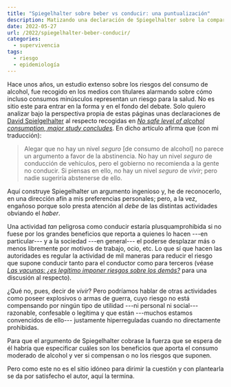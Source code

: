```yaml
---
title: "Spiegelhalter sobre beber vs conducir: una puntualización"
description: Matizando una declaración de Spiegelhalter sobre la comparación de los riesgos de beber vs los de conducir
date: 2022-05-27
url: /2022/spiegelhalter-beber-conducir/
categories:
  - supervivencia
tags:
  - riesgo
  - epidemiología
---
```


Hace unos años, un estudio extenso sobre los riesgos del consumo de alcohol, fue recogido en los medios con titulares alarmando sobre cómo incluso consumos minúsculos representan un riesgo para la salud. No es sitio este para entrar en la forma y en el fondo del debate. Solo quiero analizar bajo la perspectiva propia de estas páginas unas declaraciones de
[David Spielgelhalter](https://es.wikipedia.org/wiki/David_Spiegelhalter)
al respecto recogidas en
[_No safe level of alcohol consumption, major study concludes_](https://www.independent.co.uk/news/health/alcohol-drinking-no-safe-level-health-heart-disease-cancer-study-a8505181.html). En dicho artículo afirma que (con mi traducción):

> Alegar que no hay un nivel _seguro_ [de consumo de alcohol] no parece un argumento a favor de la abstinencia. No hay un nivel _seguro_ de conducción de vehículos, pero el gobierno no recomienda a la gente no conducir. Si piensas en ello, no hay un nivel _seguro_ de _vivir_; pero nadie sugeriría abstenerse de ello.

Aquí construye Spiegelhalter un argumento ingenioso y, he de reconocerlo, en una dirección afín a mis preferencias personales; pero, a la vez, engañoso porque solo presta atención al _debe_ de las distintas actividades obviando el _haber_.

Una actividad _tan_ peligrosa como conducir estaría plusquamprohibida si no fuese por los grandes beneficios que reporta a quienes lo hacen ---en particular--- y a la sociedad ---en general--- el poderse desplazar más o menos libremente por motivos de trabajo, ocio, etc. Lo que sí que hacen las autoridades es regular la actividad de mil maneras para reducir el riesgo que supone conducir tanto para el conductor como para terceros (véase
[_Las vacunas: ¿es legítimo imponer riesgos sobre los demás?_](/2021/12/12/riesgo-vacunas/)
para una discusión al respecto).

¿Qué no, pues, decir de _vivir_? Pero podríamos hablar de otras actividades como poseer explosivos o armas de guerra, cuyo riesgo no está compensando por ningún tipo de utilidad ---ni personal ni social--- razonable, confesable o legítima y que están ---muchos estamos convencidos de ello--- justamente hiperreguladas cuando no directamente prohibidas.

Para que el argumento de Spiegelhalter cobrase la fuerza que se espera de él habría que especificar cuáles son los beneficios que aporta el consumo moderado de alcohol y ver si compensan o no los riesgos que suponen.

Pero como este no es el sitio idóneo para dirimir la cuestión y con plantearla se da por satisfecho el autor, aquí la termina.
